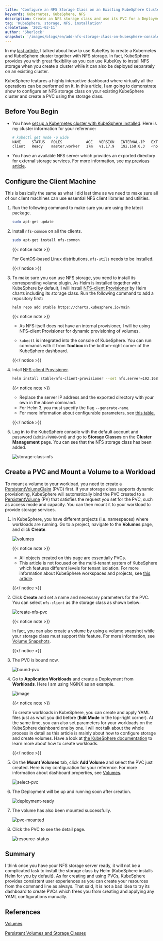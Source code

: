```yaml
---
title: 'Configure an NFS Storage Class on an Existing KubeSphere Cluster and Create a PersistentVolumeClaim'
keywords: Kubernetes, KubeSphere, NFS
description: Create an NFS storage class and use its PVC for a Deployment.
tag: 'KubeSphere, storage, NFS, installation'
createTime: '2021-03-11'
author: 'Sherlock'
snapshot: '/images/blogs/en/add-nfs-storage-class-on-kubesphere-console/banner-page.png'
---
```


In my [last article](https://kubesphere.io/blogs/install-nfs-server-client-for-kubesphere-cluster/), I talked about how to use KubeKey to create a Kubernetes and KubeSphere cluster together with NFS storage. In fact, KubeSphere provides you with great flexibility as you can use KubeKey to install NFS storage when you create a cluster while it can also be deployed separately on an existing cluster.

KubeSphere features a highly interactive dashboard where virtually all the operations can be performed on it. In this article, I am going to demonstrate show to configure an NFS storage class on your existing KubeSphere cluster and create a PVC using the storage class.

## Before You Begin

- You have [set up a Kubernetes cluster with KubeSphere installed](https://kubesphere.io/docs/quick-start/all-in-one-on-linux/). Here is my cluster information for your reference:

  ```bash
  # kubectl get node -o wide
  NAME     STATUS   ROLES           AGE   VERSION   INTERNAL-IP   EXTERNAL-IP   OS-IMAGE             KERNEL-VERSION      CONTAINER-RUNTIME
  client   Ready    master,worker   17m   v1.17.9   192.168.0.3   <none>        Ubuntu 16.04.4 LTS   4.4.0-116-generic   docker://20.10.5
  ```

- You have an available NFS server which provides an exported directory for external storage services. For more information, see [my previous article](https://kubesphere.io/blogs/install-nfs-server-client-for-kubesphere-cluster/#install-and-configure-an-nfs-server).

## Configure the Client Machine

This is basically the same as what I did last time as we need to make sure all of our client machines can use essential NFS client libraries and utilities.

1. Run the following command to make sure you are using the latest package.

   ```bash
   sudo apt-get update
   ```

2. Install `nfs-common` on all the clients.

   ```bash
   sudo apt-get install nfs-common
   ```

   {{< notice note >}}

   For CentOS-based Linux distributions, `nfs-utils` needs to be installed.

   {{</ notice >}}

3. To make sure you can use NFS storage, you need to install its corresponding volume plugin. As Helm is installed together with KubeSphere by default, I will install [NFS-client Provisioner](https://github.com/kubernetes-retired/external-storage/tree/master/nfs-client) by Helm charts including its storage class. Run the following command to add a repository first:

   ```
   helm repo add stable https://charts.kubesphere.io/main
   ```

   {{< notice note >}}

   - As NFS itself does not have an internal provisioner, I will be using NFS-client Provisioner for dynamic provisioning of volumes.

   - `kubectl` is integrated into the console of KubeSphere. You can run commands with it from **Toolbox** in the bottom-right corner of the KubeSphere dashboard.

   {{</ notice >}} 

4. Intall [NFS-client Provisioner](https://github.com/kubernetes-retired/external-storage/tree/master/nfs-client).

   ```bash
   helm install stable/nfs-client-provisioner --set nfs.server=192.168.0.2 --set nfs.path=/mnt/demo
   ```

   {{< notice note >}}

   - Replace the server IP address and the exported directory with your own in the above command.
   - For Helm 3, you must specify the flag `--generate-name`.
   - For more information about configurable parameters, see [this table.](https://github.com/kubesphere/helm-charts/tree/master/src/main/nfs-client-provisioner#configuration)

   {{</ notice >}}

5. Log in to the KubeSphere console with the default account and password (`admin/P@88w0rd`) and go to **Storage Classes** on the **Cluster Management** page. You can see that the NFS storage class has been added.

   ![storage-class-nfs](/images/blogs/en/add-nfs-storage-class-on-kubesphere-console/storage-class-nfs.png)

## Create a PVC and Mount a Volume to a Workload

To mount a volume to your workload, you need to create a [PersistentVolumeClaim](https://kubernetes.io/docs/concepts/storage/persistent-volumes/#persistentvolumeclaims) (PVC) first. If your storage class supports dynamic provisioning, KubeSphere will automatically bind the PVC created to a [PersistentVolume](https://kubernetes.io/docs/concepts/storage/persistent-volumes/) (PV) that satisfies the request you set for the PVC, such as access mode and capacity. You can then mount it to your workload to provide storage services.

1. In KubeSphere, you have different projects (i.e. namespaces) where workloads are running. Go to a project, navigate to the **Volumes** page, and click **Create**.

   ![volumes](/images/blogs/en/add-nfs-storage-class-on-kubesphere-console/volumes.png)

   {{< notice note >}}

   - All objects created on this page are essentially PVCs.
   - This article is not focused on the multi-tenant system of KubeSphere which features different levels for tenant isolation. For more information about KubeSphere workspaces and projects, see [this article](https://kubesphere.io/docs/quick-start/create-workspace-and-project/).

   {{</ notice >}} 

2. Click **Create** and set a name and necessary parameters for the PVC. You can select `nfs-client` as the storage class as shown below:

   ![create-nfs-pvc](/images/blogs/en/add-nfs-storage-class-on-kubesphere-console/create-nfs-pvc.png)

   {{< notice note >}}

   In fact, you can also create a volume by using a volume snapshot while your storage class must support this feature. For more information, see [Volume Snapshots](https://kubesphere.io/docs/project-user-guide/storage/volume-snapshots/).

   {{</ notice >}} 

3. The PVC is bound now.

   ![bound-pvc](/images/blogs/en/add-nfs-storage-class-on-kubesphere-console/bound-pvc.png)

4. Go to **Application Workloads** and create a Deployment from **Workloads**. Here I am using NGINX as an example.

   ![image](/images/blogs/en/add-nfs-storage-class-on-kubesphere-console/image.png)

   {{< notice note >}}

   To create workloads in KubeSphere, you can create and apply YAML files just as what you did before (**Edit Mode** in the top-right corner). At the same time, you can also set parameters for your workloads on the KubeSphere dashboard one by one. I will not talk about the whole process in detail as this article is mainly about how to configure storage and create volumes. Have a look at [the KubeSphere documentation](https://kubesphere.io/docs/project-user-guide/application-workloads/deployments/) to learn more about how to create workloads. 

   {{</ notice >}} 

5. On the **Mount Volumes** tab, click **Add Volume** and select the PVC just created. Here is my configuration for your reference. For more information about dashboard properties, see [Volumes](https://kubesphere.io/docs/project-user-guide/storage/volumes/).

   ![select-pvc](/images/blogs/en/add-nfs-storage-class-on-kubesphere-console/select-pvc.png)

6. The Deployment will be up and running soon after creation.

   ![deployment-ready](/images/blogs/en/add-nfs-storage-class-on-kubesphere-console/deployment-ready.png)
   
7. The volume has also been mounted successfully.

   ![pvc-mounted](/images/blogs/en/add-nfs-storage-class-on-kubesphere-console/pvc-mounted.png)

8. Click the PVC to see the detail page.

   ![resource-status](/images/blogs/en/add-nfs-storage-class-on-kubesphere-console/resource-status.png)

## Summary

I think once you have your NFS storage server ready, it will not be a complicated task to install the storage class by Helm (KubeSphere installs Helm for you by default). As for creating and using PVCs, KubeSphere provides consistent user experiences as you can create your resources from the command line as always. That said, it is not a bad idea to try its dashboard to create PVCs which frees you from creating and applying any YAML configurations manually.

## References

[Volumes](https://kubesphere.io/docs/project-user-guide/storage/volumes/)

[Persistent Volumes and Storage Classes](https://kubesphere.io/docs/cluster-administration/persistent-volume-and-storage-class/)